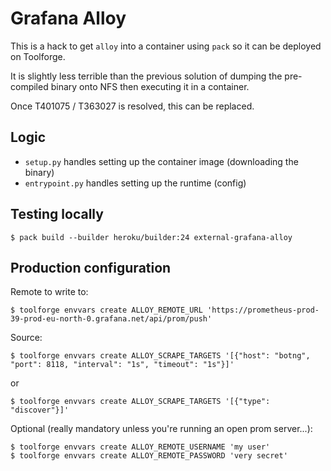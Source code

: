 # Grafana Alloy

This is a hack to get `alloy` into a container using `pack` so it can be deployed on Toolforge.

It is slightly less terrible than the previous solution of dumping the pre-compiled binary onto NFS then executing it in a container.

Once T401075 / T363027 is resolved, this can be replaced.

## Logic
* `setup.py` handles setting up the container image (downloading the binary)
* `entrypoint.py` handles setting up the runtime (config)

## Testing locally
```
$ pack build --builder heroku/builder:24 external-grafana-alloy
```

## Production configuration
Remote to write to:
```
$ toolforge envvars create ALLOY_REMOTE_URL 'https://prometheus-prod-39-prod-eu-north-0.grafana.net/api/prom/push'
```

Source:
```
$ toolforge envvars create ALLOY_SCRAPE_TARGETS '[{"host": "botng", "port": 8118, "interval": "1s", "timeout": "1s"}]' 
```
or
```
$ toolforge envvars create ALLOY_SCRAPE_TARGETS '[{"type": "discover"}]'
```

Optional (really mandatory unless you're running an open prom server...):
```
$ toolforge envvars create ALLOY_REMOTE_USERNAME 'my user'
$ toolforge envvars create ALLOY_REMOTE_PASSWORD 'very secret'
```
